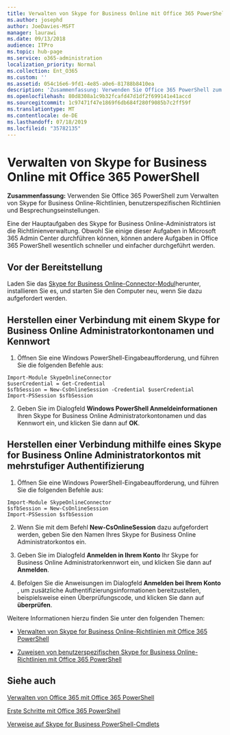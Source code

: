 ```yaml
---
title: Verwalten von Skype for Business Online mit Office 365 PowerShell
ms.author: josephd
author: JoeDavies-MSFT
manager: laurawi
ms.date: 09/13/2018
audience: ITPro
ms.topic: hub-page
ms.service: o365-administration
localization_priority: Normal
ms.collection: Ent_O365
ms.custom: ''
ms.assetid: 054c16e6-9fd1-4e85-a0e6-81788b8410ea
description: 'Zusammenfassung: Verwenden Sie Office 365 PowerShell zum Verwalten von Skype for Business Online-Richtlinien, benutzerspezifischen Richtlinien und Besprechungseinstellungen.'
ms.openlocfilehash: 80d8308a1c9b32fcafd47d1df2f699141e41accd
ms.sourcegitcommit: 1c97471f47e1869f6db684f280f9085b7c2ff59f
ms.translationtype: MT
ms.contentlocale: de-DE
ms.lasthandoff: 07/18/2019
ms.locfileid: "35782135"
---
```

# <a name="manage-skype-for-business-online-with-office-365-powershell"></a>Verwalten von Skype for Business Online mit Office 365 PowerShell

 **Zusammenfassung:** Verwenden Sie Office 365 PowerShell zum Verwalten von Skype for Business Online-Richtlinien, benutzerspezifischen Richtlinien und Besprechungseinstellungen.
  
Eine der Hauptaufgaben des Skype for Business Online-Administrators ist die Richtlinienverwaltung. Obwohl Sie einige dieser Aufgaben in Microsoft 365 Admin Center durchführen können, können andere Aufgaben in Office 365 PowerShell wesentlich schneller und einfacher durchgeführt werden. 

## <a name="before-you-start"></a>Vor der Bereitstellung

Laden Sie das [Skype for Business Online-Connector-Modul](https://www.microsoft.com/en-us/download/details.aspx?id=39366)herunter, installieren Sie es, und starten Sie den Computer neu, wenn Sie dazu aufgefordert werden.


## <a name="connect-using-a-skype-for-business-online-administrator-account-name-and-password"></a>Herstellen einer Verbindung mit einem Skype for Business Online Administratorkontonamen und Kennwort

1. Öffnen Sie eine Windows PowerShell-Eingabeaufforderung, und führen Sie die folgenden Befehle aus: 
    
  ```
  Import-Module SkypeOnlineConnector
  $userCredential = Get-Credential
  $sfbSession = New-CsOnlineSession -Credential $userCredential
  Import-PSSession $sfbSession
  ```

2. Geben Sie im Dialogfeld **Windows PowerShell Anmeldeinformationen** Ihren Skype for Business Online Administratorkontonamen und das Kennwort ein, und klicken Sie dann auf **OK**.


## <a name="connect-using-a-skype-for-business-online-administrator-account-with-multifactor-authentication"></a>Herstellen einer Verbindung mithilfe eines Skype for Business Online Administratorkontos mit mehrstufiger Authentifizierung

1. Öffnen Sie eine Windows PowerShell-Eingabeaufforderung, und führen Sie die folgenden Befehle aus:

  ```
  Import-Module SkypeOnlineConnector
  $sfbSession = New-CsOnlineSession
  Import-PSSession $sfbSession
  ```

2. Wenn Sie mit dem Befehl **New-CsOnlineSession** dazu aufgefordert werden, geben Sie den Namen Ihres Skype for Business Online Administratorkontos ein.

3. Geben Sie im Dialogfeld **Anmelden in Ihrem Konto** Ihr Skype for Business Online Administratorkennwort ein, und klicken Sie dann auf **Anmelden**.

4. Befolgen Sie die Anweisungen im Dialogfeld **Anmelden bei Ihrem Konto** , um zusätzliche Authentifizierungsinformationen bereitzustellen, beispielsweise einen Überprüfungscode, und klicken Sie dann auf **überprüfen**.

Weitere Informationen hierzu finden Sie unter den folgenden Themen:
  
- [Verwalten von Skype for Business Online-Richtlinien mit Office 365 PowerShell](manage-skype-for-business-online-policies-with-office-365-powershell.md)
    
- [Zuweisen von benutzerspezifischen Skype for Business Online-Richtlinien mit Office 365 PowerShell](assign-per-user-skype-for-business-online-policies-with-office-365-powershell.md)
    
## <a name="see-also"></a>Siehe auch

[Verwalten von Office 365 mit Office 365 PowerShell](manage-office-365-with-office-365-powershell.md)
  
[Erste Schritte mit Office 365 PowerShell](getting-started-with-office-365-powershell.md)

[Verweise auf Skype for Business PowerShell-Cmdlets](https://docs.microsoft.com/powershell/module/skype/?view=skype-ps)

